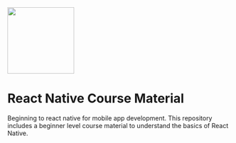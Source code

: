 <img src="https://user-images.githubusercontent.com/60014138/180316706-25d6c71c-577f-4b10-b4ca-57597d6e15d0.png" width="150">

# React Native Course Material

Beginning to react native for mobile app development.
This repository includes a beginner level course material to understand the basics of React Native.
